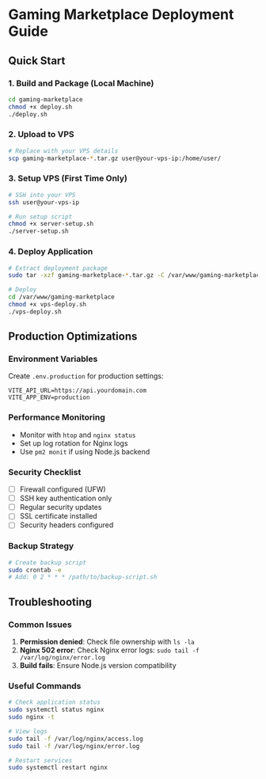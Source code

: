 # Gaming Marketplace Deployment Guide

## Quick Start

### 1. Build and Package (Local Machine)
```bash
cd gaming-marketplace
chmod +x deploy.sh
./deploy.sh
```

### 2. Upload to VPS
```bash
# Replace with your VPS details
scp gaming-marketplace-*.tar.gz user@your-vps-ip:/home/user/
```

### 3. Setup VPS (First Time Only)
```bash
# SSH into your VPS
ssh user@your-vps-ip

# Run setup script
chmod +x server-setup.sh
./server-setup.sh
```

### 4. Deploy Application
```bash
# Extract deployment package
sudo tar -xzf gaming-marketplace-*.tar.gz -C /var/www/gaming-marketplace

# Deploy
cd /var/www/gaming-marketplace
chmod +x vps-deploy.sh
./vps-deploy.sh
```

## Production Optimizations

### Environment Variables
Create `.env.production` for production settings:
```
VITE_API_URL=https://api.yourdomain.com
VITE_APP_ENV=production
```

### Performance Monitoring
- Monitor with `htop` and `nginx status`
- Set up log rotation for Nginx logs
- Use `pm2 monit` if using Node.js backend

### Security Checklist
- [ ] Firewall configured (UFW)
- [ ] SSH key authentication only
- [ ] Regular security updates
- [ ] SSL certificate installed
- [ ] Security headers configured

### Backup Strategy
```bash
# Create backup script
sudo crontab -e
# Add: 0 2 * * * /path/to/backup-script.sh
```

## Troubleshooting

### Common Issues
1. **Permission denied**: Check file ownership with `ls -la`
2. **Nginx 502 error**: Check Nginx error logs: `sudo tail -f /var/log/nginx/error.log`
3. **Build fails**: Ensure Node.js version compatibility

### Useful Commands
```bash
# Check application status
sudo systemctl status nginx
sudo nginx -t

# View logs
sudo tail -f /var/log/nginx/access.log
sudo tail -f /var/log/nginx/error.log

# Restart services
sudo systemctl restart nginx
```